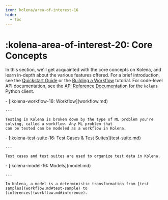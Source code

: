 ```yaml
---
icon: kolena/area-of-interest-16
hide:
  - toc
---
```


# :kolena-area-of-interest-20: Core Concepts

In this section, we'll get acquainted with the core concepts on Kolena, and learn in-depth about the various features
offered. For a brief introduction, see the [Quickstart Guide](../quickstart.md) or the
[Building a Workflow](../building-a-workflow.md) tutorial. For code-level API documentation, see the
[API Reference Documentation](../../reference/index.md) for the `kolena` Python client.

<div class="grid cards" markdown>
- [:kolena-workflow-16: Workflow](workflow.md)

    ---

    Testing in Kolena is broken down by the type of ML problem you're solving, called a workflow. Any ML problem that
    can be tested can be modeled as a workflow in Kolena.
</div>

<div class="grid cards" markdown>
- [:kolena-test-suite-16: Test Cases & Test Suites](test-suite.md)

    ---

    Test cases and test suites are used to organize test data in Kolena.
</div>

<div class="grid cards" markdown>
- [:kolena-model-16: Models](model.md)

    ---

    In Kolena, a model is a deterministic transformation from [test samples](workflow.md#test-sample) to
    [inferences](workflow.md#inference).
</div>
